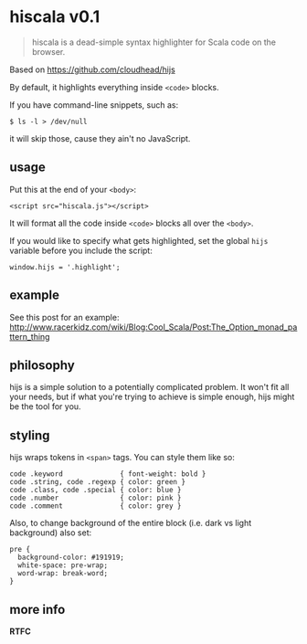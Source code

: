 hiscala v0.1
=======

> hiscala is a dead-simple syntax highlighter for Scala code on the browser.

Based on https://github.com/cloudhead/hijs

By default, it highlights everything inside `<code>` blocks.

If you have command-line snippets, such as:

    $ ls -l > /dev/null

it will skip those, cause they ain't no JavaScript.

usage
-----

Put this at the end of your `<body>`:

    <script src="hiscala.js"></script>

It will format all the code inside `<code>` blocks all over the `<body>`.

If you would like to specify what gets highlighted, set the global `hijs` variable before you include the script:

    window.hijs = '.highlight';

example
-------

See this post for an example: http://www.racerkidz.com/wiki/Blog:Cool_Scala/Post:The_Option_monad_pattern_thing

philosophy
----------

hijs is a simple solution to a potentially complicated problem. It won't
fit all your needs, but if what you're trying to achieve is simple enough,
hijs might be the tool for you.

styling
-------

hijs wraps tokens in `<span>` tags. You can style them like so:

    code .keyword              { font-weight: bold }
    code .string, code .regexp { color: green }
    code .class, code .special { color: blue }
    code .number               { color: pink }
    code .comment              { color: grey }

Also, to change background of the entire block (i.e. dark vs light background) also set:

    pre {
      background-color: #191919;
      white-space: pre-wrap;
      word-wrap: break-word;
    }

more info
---------

**RTFC**

